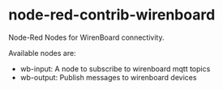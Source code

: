 # node-red-contrib-wirenboard
Node-Red Nodes for WirenBoard connectivity.

Available nodes are:
* wb-input: A node to subscribe to wirenboard mqtt topics
* wb-output: Publish messages to wirenboard devices
